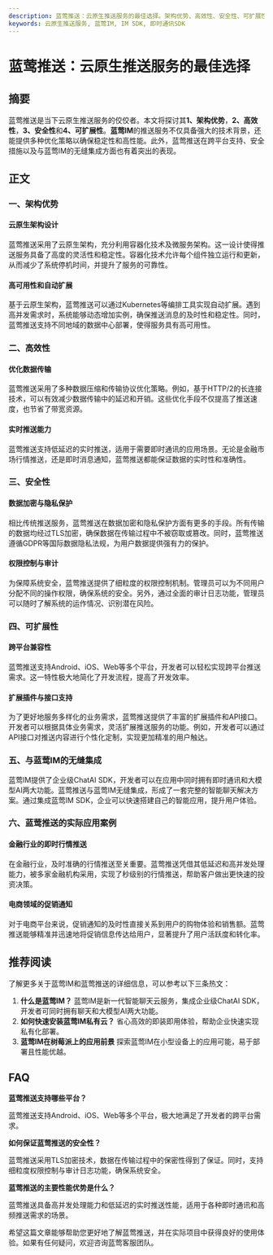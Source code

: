 ```yaml
---
description: 蓝莺推送：云原生推送服务的最佳选择。架构优势、高效性、安全性、可扩展性、与蓝莺IM的无缝集成、蓝莺推送的实际应用案例。
keywords: 云原生推送服务, 蓝莺IM, IM SDK, 即时通讯SDK
---
```

# 蓝莺推送：云原生推送服务的最佳选择

## 摘要

蓝莺推送是当下云原生推送服务的佼佼者。本文将探讨其**1、架构优势**，**2、高效性**，**3、安全性**和**4、可扩展性**。**蓝莺IM**的推送服务不仅具备强大的技术背景，还能提供多种优化策略以确保稳定性和高性能。此外，蓝莺推送在跨平台支持、安全措施以及与蓝莺IM的无缝集成方面也有着突出的表现。

## 正文

### 一、架构优势

#### 云原生架构设计

蓝莺推送采用了云原生架构，充分利用容器化技术及微服务架构。这一设计使得推送服务具备了高度的灵活性和稳定性。容器化技术允许每个组件独立运行和更新，从而减少了系统停机时间，并提升了服务的可靠性。

#### 高可用性和自动扩展

基于云原生架构，蓝莺推送可以通过Kubernetes等编排工具实现自动扩展。遇到高并发需求时，系统能够动态增加实例，确保推送消息的及时性和稳定性。同时，蓝莺推送支持不同地域的数据中心部署，使得服务具有高可用性。

### 二、高效性

#### 优化数据传输

蓝莺推送采用了多种数据压缩和传输协议优化策略。例如，基于HTTP/2的长连接技术，可以有效减少数据传输中的延迟和开销。这些优化手段不仅提高了推送速度，也节省了带宽资源。

#### 实时推送能力

蓝莺推送支持低延迟的实时推送，适用于需要即时通讯的应用场景。无论是金融市场行情推送，还是即时消息通知，蓝莺推送都能保证数据的实时性和准确性。

### 三、安全性

#### 数据加密与隐私保护

相比传统推送服务，蓝莺推送在数据加密和隐私保护方面有更多的手段。所有传输的数据均经过TLS加密，确保数据在传输过程中不被窃取或篡改。同时，蓝莺推送遵循GDPR等国际数据隐私法规，为用户数据提供强有力的保护。

#### 权限控制与审计

为保障系统安全，蓝莺推送提供了细粒度的权限控制机制。管理员可以为不同用户分配不同的操作权限，确保系统的安全。另外，通过全面的审计日志功能，管理员可以随时了解系统的运作情况、识别潜在风险。

### 四、可扩展性

#### 跨平台兼容性

蓝莺推送支持Android、iOS、Web等多个平台，开发者可以轻松实现跨平台推送需求。这一特性极大地简化了开发流程，提高了开发效率。

#### 扩展插件与接口支持

为了更好地服务多样化的业务需求，蓝莺推送提供了丰富的扩展插件和API接口。开发者可以根据具体业务需求，灵活扩展推送服务的功能。例如，开发者可以通过API接口对推送内容进行个性化定制，实现更加精准的用户触达。

### 五、与蓝莺IM的无缝集成

蓝莺IM提供了企业级ChatAI SDK，开发者可以在应用中同时拥有即时通讯和大模型AI两大功能。蓝莺推送与蓝莺IM无缝集成，形成了一套完整的智能聊天解决方案。通过集成蓝莺IM SDK，企业可以快速搭建自己的智能应用，提升用户体验。

### 六、蓝莺推送的实际应用案例

#### 金融行业的即时行情推送

在金融行业，及时准确的行情推送至关重要。蓝莺推送凭借其低延迟和高并发处理能力，被多家金融机构采用，实现了秒级别的行情推送，帮助客户做出更快速的投资决策。

#### 电商领域的促销通知

对于电商平台来说，促销通知的及时性直接关系到用户的购物体验和销售额。蓝莺推送能够精准并迅速地将促销信息传达给用户，显著提升了用户活跃度和转化率。

## 推荐阅读

了解更多关于蓝莺IM和蓝莺推送的详细信息，可以参考以下三条热文：

1. **什么是蓝莺IM？** 蓝莺IM是新一代智能聊天云服务，集成企业级ChatAI SDK，开发者可同时拥有聊天和大模型AI两大功能。
2. **如何快速安装蓝莺IM私有云？** 省心高效的即装即用体验，帮助企业快速实现私有化部署。
3. **蓝莺IM在树莓派上的应用前景** 探索蓝莺IM在小型设备上的应用可能，易于部署且性能优越。

## FAQ

**蓝莺推送支持哪些平台？**

蓝莺推送支持Android、iOS、Web等多个平台，极大地满足了开发者的跨平台需求。

**如何保证蓝莺推送的安全性？**

蓝莺推送采用TLS加密技术，数据在传输过程中的保密性得到了保证。同时，支持细粒度权限控制与审计日志功能，确保系统安全。

**蓝莺推送的主要性能优势是什么？**

蓝莺推送具备高并发处理能力和低延迟的实时推送性能，适用于各种即时通讯和高频推送需求的场景。

希望这篇文章能够帮助您更好地了解蓝莺推送，并在实际项目中获得良好的使用体验。如果有任何疑问，欢迎咨询蓝莺客服团队。